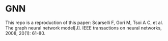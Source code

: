 # GNN
This repo is a reproduction of this paper: Scarselli F, Gori M, Tsoi A C, et al. The graph neural network model[J]. IEEE transactions on neural networks, 2008, 20(1): 61-80.
